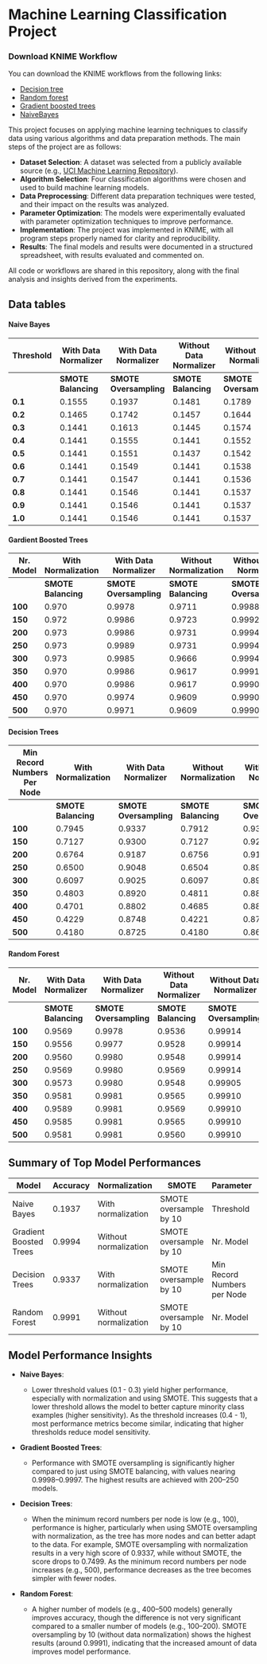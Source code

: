 # Machine Learning Classification Project

### Download KNIME Workflow

You can download the KNIME workflows from the following links:

- [Decision tree](https://vgtuitsc-my.sharepoint.com/:u:/g/personal/vestina_bertasiute_stud_vilniustech_lt/EWs7jCkhUShFnuOZVBvaCV0Bsn6SIzRDFiF-zZtlRcCQJQ?e=dyPwjJ)
- [Random forest](https://vgtuitsc-my.sharepoint.com/:u:/g/personal/vestina_bertasiute_stud_vilniustech_lt/ERueHh7MA8FDlW4W5yZ099MBLwG8ycEuuI12IyOMXnQlKg?e=HezwVU)
- [Gradient boosted trees](https://vgtuitsc-my.sharepoint.com/:u:/g/personal/vestina_bertasiute_stud_vilniustech_lt/ERZiYQQzieJIrzMUf_fLQrAB3PMo_NPb58sEZHoHZDy-ng?e=tY2xva)
- [NaiveBayes](https://vgtuitsc-my.sharepoint.com/:u:/g/personal/vestina_bertasiute_stud_vilniustech_lt/EVoqjB7-07NLrdjfVikRfY4BnKksuToP93dKM_mpYazu2A?e=RWFwjL)


This project focuses on applying machine learning techniques to classify data using various algorithms and data preparation methods. The main steps of the project are as follows:

- **Dataset Selection**: A dataset was selected from a publicly available source (e.g., [UCI Machine Learning Repository](https://archive.ics.uci.edu/)).
- **Algorithm Selection**: Four classification algorithms were chosen and used to build machine learning models.
- **Data Preprocessing**: Different data preparation techniques were tested, and their impact on the results was analyzed.
- **Parameter Optimization**: The models were experimentally evaluated with parameter optimization techniques to improve performance.
- **Implementation**: The project was implemented in KNIME, with all program steps properly named for clarity and reproducibility.
- **Results**: The final models and results were documented in a structured spreadsheet, with results evaluated and commented on.

All code or workflows are shared in this repository, along with the final analysis and insights derived from the experiments.
## Data tables
#### Naive Bayes

| Threshold | **With Data Normalizer** |  **With Data Normalizer**   | **Without Data Normalizer** | **Without Data Normalizer** | |
|-----------|--------------------------|------------------------|-----------------------------|------------------------|-------------------|
|           | **SMOTE Balancing**       | **SMOTE Oversampling**  | **SMOTE Balancing**          | **SMOTE Oversampling**  | **Without SMOTE**   |
| **0.1**   | 0.1555                   | 0.1937                 | 0.1481                      | 0.1789                 | 0.1540            |
| **0.2**   | 0.1465                   | 0.1742                 | 0.1457                      | 0.1644                 | 0.1535            |
| **0.3**   | 0.1441                   | 0.1613                 | 0.1445                      | 0.1574                 | 0.1535            |
| **0.4**   | 0.1441                   | 0.1555                 | 0.1441                      | 0.1552                 | 0.1535            |
| **0.5**   | 0.1441                   | 0.1551                 | 0.1437                      | 0.1542                 | 0.1535            |
| **0.6**   | 0.1441                   | 0.1549                 | 0.1441                      | 0.1538                 | 0.1535            |
| **0.7**   | 0.1441                   | 0.1547                 | 0.1441                      | 0.1536                 | 0.1535            |
| **0.8**   | 0.1441                   | 0.1546                 | 0.1441                      | 0.1537                 | 0.1535            |
| **0.9**   | 0.1441                   | 0.1546                 | 0.1441                      | 0.1537                 | 0.1535            |
| **1.0**   | 0.1441                   | 0.1546                 | 0.1441                      | 0.1537                 | 0.1535            |


#### Gardient Boosted Trees
| Nr. Model | **With Normalization** |  **With Data Normalizer**    | **Without Normalization** | **Without Data Normalizer** | |
|-----------|------------------------|------------------------|---------------------------|-----------------------|-------------------|
|           | **SMOTE Balancing**     | **SMOTE Oversampling**  | **SMOTE Balancing**        | **SMOTE Oversampling** | **Without SMOTE**   |
| **100**   | 0.970                  | 0.9978                 | 0.9711                    | 0.9988                | 0.9668            |
| **150**   | 0.972                  | 0.9986                 | 0.9723                    | 0.9992                | 0.9664            |
| **200**   | 0.973                  | 0.9986                 | 0.9731                    | 0.9994                | 0.9668            |
| **250**   | 0.973                  | 0.9989                 | 0.9731                    | 0.9994                | 0.9678            |
| **300**   | 0.973                  | 0.9985                 | 0.9666                    | 0.9994                | 0.9683            |
| **350**   | 0.970                  | 0.9986                 | 0.9617                    | 0.9991                | 0.9692            |
| **400**   | 0.970                  | 0.9986                 | 0.9617                    | 0.9990                | 0.9692            |
| **450**   | 0.970                  | 0.9974                 | 0.9609                    | 0.9990                | 0.9692            |
| **500**   | 0.970                  | 0.9971                 | 0.9609                    | 0.9990                | 0.9692            |

#### Decision Trees
| Min Record Numbers Per Node | **With Normalization** | **With Data Normalizer**  | **Without Normalization** | **Without Data Normalizer** |  |
|-----------------------------|------------------------|------------------------|---------------------------|-----------------------|-------------------|
|                             | **SMOTE Balancing**     | **SMOTE Oversampling**  | **SMOTE Balancing**        | **SMOTE Oversampling** | **Without SMOTE**|
| **100**                     | 0.7945                 | 0.9337                 | 0.7912                    | 0.9304                | 0.7499            |
| **150**                     | 0.7127                 | 0.9300                 | 0.7127                    | 0.9223                | 0.6831            |
| **200**                     | 0.6764                 | 0.9187                 | 0.6756                    | 0.9113                | 0.6646            |
| **250**                     | 0.6500                 | 0.9048                 | 0.6504                    | 0.8963                | 0.6026            |
| **300**                     | 0.6097                 | 0.9025                 | 0.6097                    | 0.8907                | 0.4619            |
| **350**                     | 0.4803                 | 0.8920                 | 0.4811                    | 0.8858                | 0.4628            |
| **400**                     | 0.4701                 | 0.8802                 | 0.4685                    | 0.8823                | 0.4031            |
| **450**                     | 0.4229                 | 0.8748                 | 0.4221                    | 0.8777                | 0.3946            |
| **500**                     | 0.4180                 | 0.8725                 | 0.4180                    | 0.8690                | 0.3903            |

#### Random Forest
| Nr. Model | **With Data Normalizer** |**With Data Normalizer**     | **Without Data Normalizer** | **Without Data Normalizer** | |
|-----------|--------------------------|------------------------|-----------------------------|------------------------|-------------------|
|           | **SMOTE Balancing**       | **SMOTE Oversampling**  | **SMOTE Balancing**          | **SMOTE Oversampling**  |  **Without SMOTE**  |
| **100**   | 0.9569                   | 0.9978                 | 0.9536                      | 0.99914                | 0.9550            |
| **150**   | 0.9556                   | 0.9977                 | 0.9528                      | 0.99914                | 0.9559            |
| **200**   | 0.9560                   | 0.9980                 | 0.9548                      | 0.99914                | 0.9545            |
| **250**   | 0.9569                   | 0.9980                 | 0.9569                      | 0.99914                | 0.9541            |
| **300**   | 0.9573                   | 0.9980                 | 0.9548                      | 0.99905                | 0.9541            |
| **350**   | 0.9581                   | 0.9981                 | 0.9565                      | 0.99910                | 0.9550            |
| **400**   | 0.9589                   | 0.9981                 | 0.9569                      | 0.99910                | 0.9564            |
| **450**   | 0.9585                   | 0.9981                 | 0.9565                      | 0.99910                | 0.9555            |
| **500**   | 0.9581                   | 0.9981                 | 0.9560                      | 0.99910                | 0.9559            |

## Summary of Top Model Performances
| **Model**               | **Accuracy** | **Normalization** | **SMOTE**               | **Parameter**                 | **Value**    |
|-------------------------|--------------|-------------------|-------------------------|-------------------------------|--------------|
| Naive Bayes              | 0.1937       | With normalization | SMOTE oversample by 10   | Threshold                      | 0.1          |
| Gradient Boosted Trees   | 0.9994       | Without normalization | SMOTE oversample by 10   | Nr. Model                      | 400-500      |
| Decision Trees           | 0.9337       | With normalization | SMOTE oversample by 10   | Min Record Numbers per Node    | 100          |
| Random Forest            | 0.9991       | Without normalization | SMOTE oversample by 10   | Nr. Model                      | 100-250      |
## Model Performance Insights

- **Naive Bayes**: 
  - Lower threshold values (0.1 - 0.3) yield higher performance, especially with normalization and using SMOTE. This suggests that a lower threshold allows the model to better capture minority class examples (higher sensitivity). As the threshold increases (0.4 - 1), most performance metrics become similar, indicating that higher thresholds reduce model sensitivity.

- **Gradient Boosted Trees**: 
  - Performance with SMOTE oversampling is significantly higher compared to just using SMOTE balancing, with values nearing 0.9998–0.9997. The highest results are achieved with 200–250 models.

- **Decision Trees**: 
  - When the minimum record numbers per node is low (e.g., 100), performance is higher, particularly when using SMOTE oversampling with normalization, as the tree has more nodes and can better adapt to the data. For example, SMOTE oversampling with normalization results in a very high score of 0.9337, while without SMOTE, the score drops to 0.7499. As the minimum record numbers per node increases (e.g., 500), performance decreases as the tree becomes simpler with fewer nodes.

- **Random Forest**: 
  - A higher number of models (e.g., 400–500 models) generally improves accuracy, though the difference is not very significant compared to a smaller number of models (e.g., 100–200). SMOTE oversampling by 10 (without data normalization) shows the highest results (around 0.9991), indicating that the increased amount of data improves model performance.
